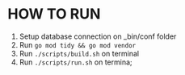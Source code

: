 # HOW TO RUN
1. Setup database connection on _bin/conf folder
2. Run `go mod tidy && go mod vendor`
3. Run `./scripts/build.sh` on terminal
4. Run `./scripts/run.sh` on termina;